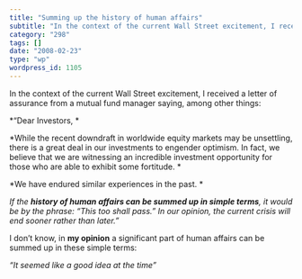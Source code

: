 ```yaml
---
title: "Summing up the history of human affairs"
subtitle: "In the context of the current Wall Street excitement, I received a letter of assurance from a mutual..."
category: "298"
tags: []
date: "2008-02-23"
type: "wp"
wordpress_id: 1105
---
```

In the context of the current Wall Street excitement, I received a letter of assurance from a mutual fund manager saying, among other things:
> 

*“Dear Investors, *

*While the recent downdraft in worldwide equity markets may be unsettling, there is a great deal in our investments to engender optimism. In fact, we believe that we are witnessing an incredible investment opportunity for those who are able to exhibit some fortitude. *

*We have endured similar experiences in the past. *

*If the **history of human affairs can be summed up in simple terms**, it would be by the phrase: “This too shall pass.” In our opinion, the current crisis will end sooner rather than later.”*

I don’t know, in **my opinion** a significant part of human affairs can be summed up in these simple terms:

> 

*“It seemed like a good idea at the time”*